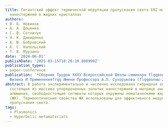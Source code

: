 ```yaml
---
title: Гигантский эффект термической модуляции пропускания света ENZ массивом плазмонных
  наностержней в жидких кристаллах
authors:
- В. Б. Новиков
- А. А. Доценко
- С. В. Сотничук
- Н. К. Давиденко
- А. Ю. Бобровский
- К. С. Напольский
- Т. В. Мурзина
date: '2024-06-01'
publishDate: '2025-03-15T18:26:10.808990Z'
publication_types:
- paper-conference
publication: '*Сборник Трудов XXXV Всероссийской Школы-семинара flqqволновые Явления:
  Физика И Примененияfrqq Имени Профессора А.П. Сухорукова (flqqволны-2024frqq)*'
abstract: В работе экспериментально и численно исследована гибридная оптическая структура,
  состоящая из массива упорядоченных золотых наностержней в матрице анодного оксида
  алюминия, свободностоящие сегменты которых окружены нематическими жидкими кристаллами
  (ЖК). Термооптические свойства ЖК использованы для эффективного модулирования коэффициента
  пропускания света.
tags:
  - Plasmonics
  - Hyperbolic metamaterials
---
```

